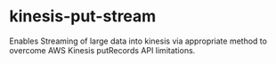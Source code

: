 # kinesis-put-stream
Enables Streaming of large data into kinesis via appropriate method to overcome AWS Kinesis putRecords API limitations.
